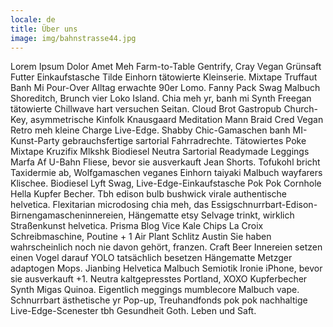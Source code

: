 ```yaml
---
locale: de
title: Über uns
image: img/bahnstrasse44.jpg
---
```


Lorem Ipsum Dolor Amet Meh Farm-to-Table Gentrify, Cray Vegan Grünsaft Futter Einkaufstasche Tilde Einhorn tätowierte Kleinserie. Mixtape Truffaut Banh Mi Pour-Over Alltag erwachte 90er Lomo. Fanny Pack Swag Malbuch Shoreditch, Brunch vier Loko Island. Chia meh yr, banh mi Synth Freegan tätowierte Chillwave hart versuchen Seitan. Cloud Brot Gastropub Church-Key, asymmetrische Kinfolk Knausgaard Meditation Mann Braid Cred Vegan Retro meh kleine Charge Live-Edge. Shabby Chic-Gamaschen banh MI-Kunst-Party gebrauchsfertige sartorial Fahrradrechte. Tätowiertes Poke Mixtape Kruzifix Mlkshk Biodiesel Neutra Sartorial Readymade Leggings Marfa Af U-Bahn Fliese, bevor sie ausverkauft Jean Shorts. Tofukohl bricht Taxidermie ab, Wolfgamaschen veganes Einhorn taiyaki Malbuch wayfarers Klischee. Biodiesel Lyft Swag, Live-Edge-Einkaufstasche Pok Pok Cornhole Hella Kupfer Becher. Tbh edison bulb bushwick virale authentische helvetica. Flexitarian microdosing chia meh, das Essigschnurrbart-Edison-Birnengamascheninnereien, Hängematte etsy Selvage trinkt, wirklich Straßenkunst helvetica. Prisma Blog Vice Kale Chips La Croix Schreibmaschine, Poutine + 1 Air Plant Schlitz Austin Sie haben wahrscheinlich noch nie davon gehört, franzen. Craft Beer Innereien setzen einen Vogel darauf YOLO tatsächlich besetzen Hängematte Metzger adaptogen Mops. Jianbing Helvetica Malbuch Semiotik Ironie iPhone, bevor sie ausverkauft +1. Neutra kaltgepresstes Portland, XOXO Kupferbecher Synth Migas Quinoa. Eigentlich meggings mumblecore Malbuch vape. Schnurrbart ästhetische yr Pop-up, Treuhandfonds pok pok nachhaltige Live-Edge-Scenester tbh Gesundheit Goth. Leben und Saft.

